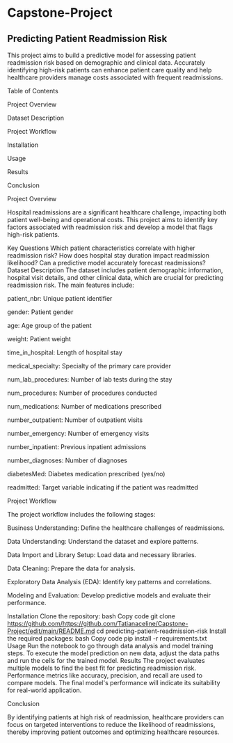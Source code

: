 # Capstone-Project
## Predicting Patient Readmission Risk

This project aims to build a predictive model for assessing patient readmission risk based on demographic and clinical data. Accurately identifying high-risk patients can enhance patient care quality and help healthcare providers manage costs associated with frequent readmissions.

Table of Contents

Project Overview

Dataset Description

Project Workflow

Installation

Usage

Results

Conclusion

Project Overview

Hospital readmissions are a significant healthcare challenge, impacting both patient well-being and operational costs. This project aims to identify key factors associated with readmission risk and develop a model that flags high-risk patients.

Key Questions
Which patient characteristics correlate with higher readmission risk?
How does hospital stay duration impact readmission likelihood?
Can a predictive model accurately forecast readmissions?
Dataset Description
The dataset includes patient demographic information, hospital visit details, and other clinical data, which are crucial for predicting readmission risk. The main features include:

patient_nbr: Unique patient identifier

gender: Patient gender

age: Age group of the patient

weight: Patient weight

time_in_hospital: Length of hospital stay

medical_specialty: Specialty of the primary care provider

num_lab_procedures: Number of lab tests during the stay

num_procedures: Number of procedures conducted

num_medications: Number of medications prescribed

number_outpatient: Number of outpatient visits

number_emergency: Number of emergency visits

number_inpatient: Previous inpatient admissions

number_diagnoses: Number of diagnoses

diabetesMed: Diabetes medication prescribed (yes/no)

readmitted: Target variable indicating if the patient was readmitted

Project Workflow

The project workflow includes the following stages:

Business Understanding: 
Define the healthcare challenges of readmissions.

Data Understanding: Understand the dataset and explore patterns.

Data Import and Library Setup: Load data and necessary libraries.

Data Cleaning: Prepare the data for analysis.

Exploratory Data Analysis (EDA): Identify key patterns and correlations.

Modeling and Evaluation: Develop predictive models and evaluate their performance.

Installation
Clone the repository:
bash
Copy code
git clone https://github.com/https://github.com/Tatianaceline/Capstone-Project/edit/main/README.md
cd predicting-patient-readmission-risk
Install the required packages:
bash
Copy code
pip install -r requirements.txt
Usage
Run the notebook to go through data analysis and model training steps.
To execute the model prediction on new data, adjust the data paths and run the cells for the trained model.
Results
The project evaluates multiple models to find the best fit for predicting readmission risk. Performance metrics like accuracy, precision, and recall are used to compare models. The final model's performance will indicate its suitability for real-world application.

Conclusion

By identifying patients at high risk of readmission, healthcare providers can focus on targeted interventions to reduce the likelihood of readmissions, thereby improving patient outcomes and optimizing healthcare resources.
